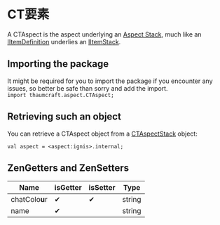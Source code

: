 # CT要素

A CTAspect is the aspect underlying an [Aspect Stack](/Mods/Modtweaker/Thaumcraft/Aspects/CTAspectStack/), much like an [IItemDefinition](/Vanilla/Items/IItemDefinition/) underlies an [IItemStack](/Vanilla/Items/IItemStack/).

## Importing the package
It might be required for you to import the package if you encounter any issues, so better be safe than sorry and add the import.  
`import thaumcraft.aspect.CTAspect;` 

## Retrieving such an object
You can retrieve a CTAspect object from a [CTAspectStack](/Mods/Modtweaker/Thaumcraft/Aspects/CTAspectStack/) object:
```
val aspect = <aspect:ignis>.internal;
```


## ZenGetters and ZenSetters

| Name           | isGetter | isSetter | Type   |
|----------------|----------|----------|--------|
| chatColo**u**r | ✔        | ✔        | string |
| name           | ✔        |          | string |
